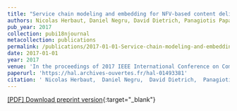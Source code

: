 ```yaml
---
title: "Service chain modeling and embedding for NFV-based content delivery"
authors: Nicolas Herbaut, Daniel Negru, David Dietrich, Panagiotis Papadimitriou
pub_year: 2017
collection: pubi18njournal
metacollection: publications
permalink: /publications/2017-01-01-Service-chain-modeling-and-embedding-for-NFV-based-content-delivery
date: 2017-01-01
year: 2017
venue: 'In the proceedings of 2017 IEEE International Conference on Communications (ICC)'
paperurl: 'https://hal.archives-ouvertes.fr/hal-01493381'
citation: ' Nicolas Herbaut,  Daniel Negru,  David Dietrich,  Panagiotis Papadimitriou, &quot;Service chain modeling and embedding for NFV-based content delivery.&quot; In the proceedings of 2017 IEEE International Conference on Communications (ICC), 2017.'
---
```

[\[PDF\] Download preprint version](https://hal.archives-ouvertes.fr/hal-01493381){:target="_blank"}
